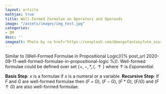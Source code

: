 ```yaml
---
layout: article
mathjax: true
title: Well-Formed Formulae on Operators and Operands
image: "/assets/images/img_test.jpg"
categories:
- DM
desc: '' 
imagealt: Photo by <a href="https://unsplash.com/@mangofantasy?utm_source=unsplash&utm_medium=referral&utm_content=creditCopyText">Tim Johnson</a> on <a href="https://unsplash.com/s/photos/logic?utm_source=unsplash&utm_medium=referral&utm_content=creditCopyText">Unsplash</a>
---
```


Similar to [Well-Formed Formulae in Propositional Logic]({% post_url 2020-09-11-well-formed-formulae-in-propositional-logic %}). Well-formed formulae could be defined over set $\{ +, -, *, /, \uparrow \}$ where $\uparrow$ is *Exponential*.

**Basis Step**:  $x$ is a formulae if $x$ is a numeral or a variable.
**Recursive Step**: If $F$ and $G$ are well-formed formulae then $(F + G)$, $(F - G)$, $(F*G)$, $(F/G)$ and $(F \uparrow G)$ are also well-formed formulae.